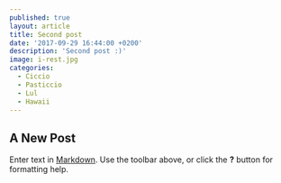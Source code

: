 ```yaml
---
published: true
layout: article
title: Second post
date: '2017-09-29 16:44:00 +0200'
description: 'Second post :)'
image: i-rest.jpg
categories:
  - Ciccio
  - Pasticcio
  - Lul
  - Hawaii
---
```

## A New Post

Enter text in [Markdown](http://daringfireball.net/projects/markdown/). Use the toolbar above, or click the **?** button for formatting help.